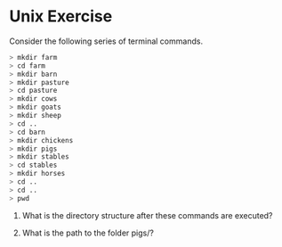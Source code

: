 # Unix Exercise

Consider the following series of terminal commands.
```bash
> mkdir farm
> cd farm
> mkdir barn
> mkdir pasture
> cd pasture
> mkdir cows
> mkdir goats
> mkdir sheep
> cd ..
> cd barn
> mkdir chickens
> mkdir pigs
> mkdir stables
> cd stables
> mkdir horses
> cd ..
> cd ..
> pwd
```

1. What is the directory structure after these commands are executed?

2. What is the path to the folder pigs/?





